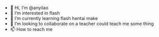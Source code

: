 - 👋 Hi, I’m @anyilao
- 👀 I’m interested in flash
- 🌱 I’m currently learning flash hentai make
- 💞️ I’m looking to collaborate on a teacher could teach me some thing
- 📫 How to reach me 

<!---
anyilao/anyilao is a ✨ special ✨ repository because its `README.md` (this file) appears on your GitHub profile.
You can click the Preview link to take a look at your changes.
--->
